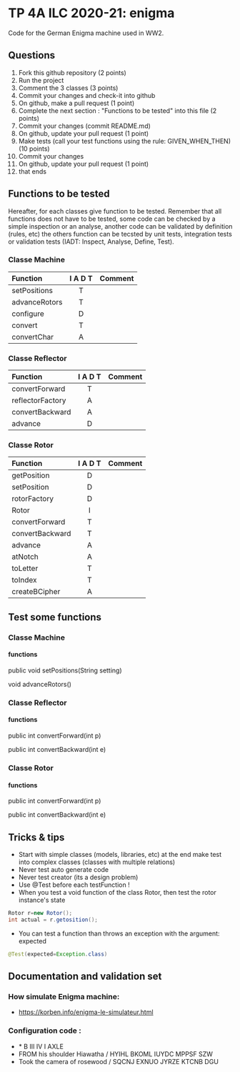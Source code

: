 # TP 4A ILC 2020-21: enigma
Code for the German Enigma machine used in WW2.

## Questions
1. Fork this github repository  (2 points)
2. Run the project
3. Comment the 3 classes (3 points)
4. Commit your changes and check-it into github
5. On github, make a pull request (1 point)
6. Complete the next section : "Functions to be tested" into this file (2 points)
7. Commit your changes (commit README.md)
8. On github, update your pull request (1 point)
9. Make tests (call your test functions using the rule: GIVEN_WHEN_THEN) (10 points)
10. Commit your changes
11. On github, update your pull request (1 point)
12. that ends

## Functions to be tested
Hereafter, for each classes give function to be tested. Remember that all functions does not have to be tested, some code can be checked by a simple inspection or an analyse, another code can be validated by definition (rules, etc) the others function can be tecsted by unit tests, integration tests or validation tests (IADT: Inspect, Analyse, Define, Test). 

### Classe Machine

| Function      |     I A D T     |        Comment |
| :------------ | :-------------: | :------------- |
| setPositions  | T |  |
| advanceRotors | T |  |
| configure  | D |  |
| convert  | T |  |
| convertChar  | A |  |


### Classe Reflector

| Function      |     I A D T     |        Comment |
| :------------ | :-------------: | :------------- |
| convertForward  | T |  |
| reflectorFactory | A |  |
| convertBackward | A |  |
| advance | D |  |

### Classe Rotor

| Function      |     I A D T     |        Comment |
| :------------ | :-------------: | :------------- |
| getPosition  | D |  |
| setPosition  | D |  |
| rotorFactory  | D |  |
| Rotor  | I |  |
| convertForward | T |  |
| convertBackward | T |  |
| advance  | A |  |
| atNotch  | A |  |
| toLetter  | T |  |
| toIndex  | T |  |
| createBCipher  | A |  |


## Test some functions

### Classe Machine
#### functions

public void setPositions(String setting)

void advanceRotors()

### Classe Reflector
#### functions

public int convertForward(int p)

public int convertBackward(int e)

### Classe Rotor
#### functions

public int convertForward(int p)

public int convertBackward(int e)

## Tricks & tips

- Start with simple classes (models, libraries, etc) at the end make test into complex classes (classes with multiple relations)
- Never test auto generate code
- Never test creator (its a design problem)
- Use @Test before each testFunction !
- When you test a void function of the class Rotor, then test the rotor instance's state
```Java
Rotor r=new Rotor();
int actual = r.getosition();
```
- You can test a function than throws an exception with the argument: expected
```Java
@Test(expected=Exception.class)
```
## Documentation and validation set
### How simulate Enigma machine:
- https://korben.info/enigma-le-simulateur.html
### Configuration code :
- \* B III IV I AXLE
- FROM his shoulder Hiawatha / HYIHL BKOML IUYDC MPPSF SZW
- Took the camera of rosewood / SQCNJ EXNUO JYRZE KTCNB DGU



 
